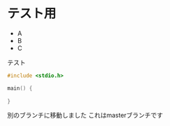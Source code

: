 # テスト用

- A
- B
- C

テスト

```c
#include <stdio.h>

main() {
    
}
```

別のブランチに移動しました
これはmasterブランチです
